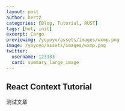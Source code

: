 ```yaml
---
layout: post
author: hertz
categories: [Blog, Tutorial, RUST]
tags: [hot, init]
excerpt: Cargo
previewimg: /yoyoyo/assets/images/wxmp.png
image: /yoyoyo/assets/images/wxmp.png
twitter:
  username: 123333
  card: summary_large_image
---
```


## React Context Tutorial
测试文章